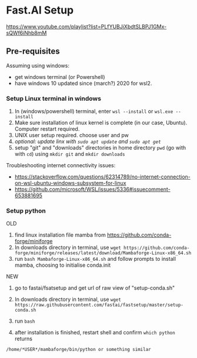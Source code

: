 # Fast.AI Setup
https://www.youtube.com/playlist?list=PLfYUBJiXbdtSLBPJ1GMx-sQWf6iNhb8mM

## Pre-requisites
Assuming using windows:
- get windows terminal (or Powershell)
- have windows 10 updated since (march?) 2020 for wsl2.

### Setup Linux terminal in windows
1. In (windows/powershell) terminal, enter `wsl --install` or `wsl.exe --install`
2. Make sure installation of linux kernel is complete (in our case, Ubuntu). Computer restart required. 
3. UNIX user setup required. choose user and pw
4. _optional: update linx with `sudo apt update` and `sudo apt get`_
5. setup "git" and "downloads" directories in home directory `pwd` (go with with `cd`) using `mkdir git` and `mkdir downloads`

Troubleshooting internet connectivity issues:
- https://stackoverflow.com/questions/62314789/no-internet-connection-on-wsl-ubuntu-windows-subsystem-for-linux
- https://github.com/microsoft/WSL/issues/5336#issuecomment-653881695

 

### Setup python
OLD
1. find linux installation file mamba from https://github.com/conda-forge/miniforge
2. In downloads directory in terminal, use `wget https://github.com/conda-forge/miniforge/releases/latest/download/Mambaforge-Linux-x86_64.sh`
3. run `bash Mambaforge-Linux-x86_64.sh` and follow prompts to install mamba, choosing to initialise conda.init

NEW
1. go to fastai/fsatsetup and get url of raw view of "setup-conda.sh" 
2. In downloads directory in terminal, use `wget https://raw.githubusercontent.com/fastai/fastsetup/master/setup-conda.sh`
3. run `bash `

5. after installation is finished, restart shell and confirm `which python` returns 
``` 
/home/*USER*/mambaforge/bin/python or something similar 
```

